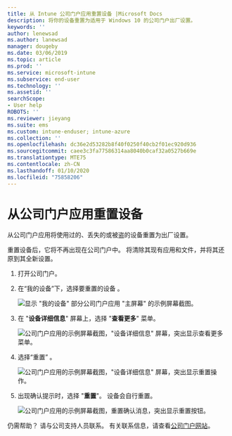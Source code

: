 ```yaml
---
title: 从 Intune 公司门户应用重置设备 |Microsoft Docs
description: 将你的设备重置为适用于 Windows 10 的公司门户出厂设置。
keywords: ''
author: lenewsad
ms.author: lanewsad
manager: dougeby
ms.date: 03/06/2019
ms.topic: article
ms.prod: ''
ms.service: microsoft-intune
ms.subservice: end-user
ms.technology: ''
ms.assetid: ''
searchScope:
- User help
ROBOTS: ''
ms.reviewer: jieyang
ms.suite: ems
ms.custom: intune-enduser; intune-azure
ms.collection: ''
ms.openlocfilehash: dc36e2d53282b8f40f0250f40cb2f01ec920d936
ms.sourcegitcommit: caee3c3fa77586314aa8040b0caf32a0527b669e
ms.translationtype: MTE75
ms.contentlocale: zh-CN
ms.lasthandoff: 01/10/2020
ms.locfileid: "75858206"
---
```

# <a name="reset-device-from-the-company-portal-app"></a>从公司门户应用重置设备  

从公司门户应用将使用过的、丢失的或被盗的设备重置为出厂设置。  

重置设备后，它将不再出现在公司门户中。 将清除其现有应用和文件，并将其还原到其全新设置。  


1. 打开公司门户。  
2. 在“我的设备”下，选择要重置的设备  。   

    ![显示 "我的设备" 部分公司门户应用 "主屏幕" 的示例屏幕截图。](./media/1802-cp-app-windows-home.png)  

3. 在 "**设备详细信息**" 屏幕上，选择 "**查看更多**" 菜单。  

    ![公司门户应用的示例屏幕截图，"设备详细信息" 屏幕，突出显示查看更多菜单。](./media/1802-cp-app-windows-device-details.png)  

4. 选择“重置”  。  

     ![公司门户应用的示例屏幕截图，"设备详细信息" 屏幕，突出显示重置操作。 ](./media/1802-cp-app-windows-device-details-reset.png)  

5. 出现确认提示时，选择 "**重置**"。 设备会自行重置。  

     ![公司门户应用的示例屏幕截图，重置确认消息，突出显示重置按钮。 ](./media/1802-cp-app-windows-reset-confirm.png)  

仍需帮助？ 请与公司支持人员联系。 有关联系信息，请查看[公司门户网站](https://go.microsoft.com/fwlink/?linkid=2010980)。  
